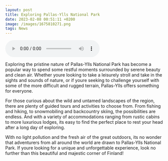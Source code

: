 ```yaml
--- 
layout: post 
title: Exploring Pallas-Ylls National Park
date: 2023-02-08 00:51:11 +0200 
image: /images/1675810271.png
tags: News 
--- 
```



<audio controls>
  <source src="/audios/1675810271.mp3" type="audio/mpeg">
  Your browser does not support the audio element.
</audio>

 Exploring the pristine nature of Pallas-Ylls National Park has become a popular way to spend some restful moments surrounded by serene beauty and clean air. Whether youre looking to take a leisurely stroll and take in the sights and sounds of nature, or if youre seeking to challenge yourself with some of the more difficult and rugged terrain, Pallas-Ylls offers something for everyone.


For those curious about the wild and untamed landscapes of the region, there are plenty of guided tours and activities to choose from. From fishing and hiking, to snowmobiling and backcountry skiing, the possibilities are endless. And with a variety of accommodations ranging from rustic cabins to more luxurious lodges, its easy to find the perfect place to rest your head after a long day of exploring.


With no light pollution and the fresh air of the great outdoors, its no wonder that adventurers from all around the world are drawn to Pallas-Ylls National Park. If youre looking for a unique and unforgettable experience, look no further than this beautiful and majestic corner of Finland!